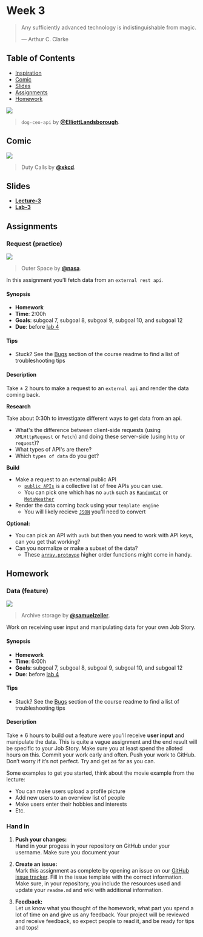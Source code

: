 # Week 3

> Any sufficiently advanced technology is indistinguishable from magic.
>
> — Arthur C. Clarke

## Table of Contents

*   [Inspiration](#inspiration)
*   [Comic](#comic)
*   [Slides](#slides)
*   [Assignments](#assignments)
*   [Homework](#homework)

[![][inspiration-cover]][inspiration-link]

> `dog-ceo-api` by [**@ElliottLandsborough**][inspiration-author].

## Comic

[![][comic-cover]][comic-link]

> Duty Calls by [**@xkcd**][comic-author].

## Slides
*   [**Lecture-3**][slides-lecture]
*   [**Lab-3**][slides-lab]

## Assignments

### Request (practice)

[![][request-cover]][request-cover-source]

> Outer Space by [**@nasa**][request-cover-author].

In this assignment you’ll fetch data from an `external rest api`.

#### Synopsis

*   **Homework**
*   **Time**: 2:00h
*   **Goals**: subgoal 7, subgoal 8, subgoal 9,
    subgoal 10, and subgoal 12
*   **Due**: before [lab 4][w4lab]

#### Tips

*   Stuck?  See the [Bugs][] section of the course readme to find a list of
    troubleshooting tips

#### Description

Take ± 2 hours to make a request to an `external api` and render the data coming back.

**Research**

Take about 0:30h to investigate different ways to get data from an api.
*   What's the difference between client-side requests (using `XMLHttpRequest` or `Fetch`) and doing these server-side (using `http` or `request`)?
*   What types of API's are there?
*   Which `types of data` do you get?

**Build**
* Make a request to an external public API
  * [`public APIs`](https://github.com/toddmotto/public-apis) is a collective list of free APIs you can use.
  * You can pick one which has no `auth` such as [`RandomCat`](https://aws.random.cat/meow) or [`MetaWeather`](https://www.metaweather.com/api/)
* Render the data coming back using your `template engine`
  * You will likely recieve [`JSON`](https://developer.mozilla.org/en-US/docs/Web/JavaScript/Reference/Global_Objects/JSON) you'll need to convert

**Optional:**
* You can pick an API with `auth` but then you need to work with API keys, can you get that working?
* Can you normalize or make a subset of the data?
  * These [`array.protoype`](https://developer.mozilla.org/en-US/docs/Web/JavaScript/Reference/Global_Objects/Array/prototype) higher order functions might come in handy. 

## Homework

### Data (feature)

[![][data-cover]][data-cover-source]

> Archive storage by [**@samuelzeller**][data-cover-author].

Work on receiving user input and manipulating data for your own Job Story.

#### Synopsis

*   **Homework**
*   **Time**: 6:00h
*   **Goals**: subgoal 7, subgoal 8, subgoal 9,
    subgoal 10, and subgoal 12
*   **Due**: before [lab 4][w4lab]

#### Tips

*   Stuck?  See the [Bugs][] section of the course readme to find a list of
    troubleshooting tips

#### Description

Take ± 6 hours to build out a feature were you'll receive **user input** and manipulate the data. This is quite a vague assignment and the end result will be specific to your Job Story. Make sure you at least spend the alloted hours on this. Commit your work early and often. Push your work to GitHub. Don’t worry if it’s not perfect. Try and get as far as you can.

Some examples to get you started, think about the movie example from the lecture:

*   You can make users upload a profile picture
*   Add new users to an overview list of people
*   Make users enter their hobbies and interests
*   Etc.


### Hand in

1. **Push your changes:**  
Hand in your progess in your repository on GitHub under your username. Make sure you document your

1. **Create an issue:**  
Mark this assignment as complete by opening an issue on our [GitHub issue tracker][issues]. Fill in the issue template with the correct information. Make sure, in your repository, you include the resources used and update your `readme.md` and wiki with additional information.

3. **Feedback:**  
Let us know what you thought of the homework, what part you spend a lot of time on and give us any feedback. Your project will be reviewed and receive feedback, so expect people to read it, and be ready for tips and tops!


[bugs]: readme.md#communication

[inspiration-cover]: assets/images/dog-ceo.png

[inspiration-link]: https://dog.ceo

[inspiration-author]: https://github.com/ElliottLandsborough

[comic-cover]: https://imgs.xkcd.com/comics/duty_calls.png

[comic-link]: https://xkcd.com/386/

[comic-author]: https://xkcd.com

[slides-lecture]: https://docs.google.com/presentation/d/137YTmMadaUNCJ2ksKHzU_NCZT-BIv3q9tGhXc38EZ3g/edit?usp=sharing

[slides-lab]: https://docs.google.com/presentation/d/1nWvyLUyl7yjXR5uKpmSymsUWMcOhzTeErE6WTKWv404/edit?usp=sharing

[w4lab]: week-4.md

[w1a]: week-1.md#assignments

[issues]: https://github.com/cmda-bt/be-course-18-19/issues/new/choose

[request-cover]: https://images.unsplash.com/photo-1451187580459-43490279c0fa?ixlib=rb-1.2.1&ixid=eyJhcHBfaWQiOjEyMDd9&auto=format&fit=crop&w=1000&q=80

[request-cover-source]: https://unsplash.com/photos/Q1p7bh3SHj8

[request-cover-author]: https://unsplash.com/@nasa

[data-cover]: https://images.unsplash.com/photo-1470173274384-c4e8e2f9ea4c?ixlib=rb-1.2.1&ixid=eyJhcHBfaWQiOjEyMDd9&auto=format&fit=crop&w=1000&q=80

[data-cover-source]: https://unsplash.com/photos/JuFcQxgCXwA

[data-cover-author]: https://unsplash.com/@samuelzeller
